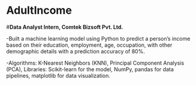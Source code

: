 # AdultIncome
#**Data Analyst Intern, Comtek Bizsoft Pvt. Ltd.**

-Built a machine learning model using Python to predict a person’s income based on their education, employment, age, occupation, with other demographic details with a prediction accuracy of 80%.

-Algorithms: K-Nearest Neighbors (KNN), Principal Component Analysis (PCA), Libraries: Scikit-learn for the model, NumPy, pandas for data pipelines, matplotlib for data visualization.
